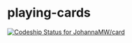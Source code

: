 playing-cards
=============
[ ![Codeship Status for JohannaMW/card](https://codeship.io/projects/2de6c690-386d-0132-8ce9-564e18eaa61d/status)](https://codeship.io/projects/42021)